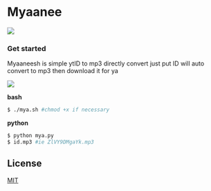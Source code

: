 # Myaanee
![](https://img.shields.io/badge/codename-myaanee-lightgrey)  
### Get started  
Myaaneesh is simple ytID to mp3 directly convert
just put ID will auto convert to mp3 then download it for ya  

![](https://1.bp.blogspot.com/-hBaSrcOLd0M/XUuYJJMrg1I/AAAAAAAAJno/IlkEqnTKPuQvYgi9Sc2ibnr_Q6ghAP3oACLcBGAs/s1600/Screenshot_68.png)  

**bash**
```sh
$ ./mya.sh #chmod +x if necessary
```  

**python**
```sh
$ python mya.py
$ id.mp3 #ie ZlVY9DMgaYk.mp3
```  

## License
[MIT](https://choosealicense.com/licenses/mit/)